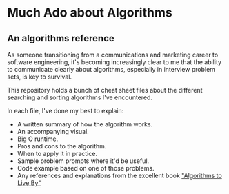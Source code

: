 # Much Ado about Algorithms 
## An algorithms reference 

As someone transitioning from a communications and marketing career to software engineering, it's becoming increasingly clear to me that the ability to communicate clearly about algorithms, especially in interview problem sets, is key to survival. 

This repository holds a bunch of cheat sheet files about the different searching and sorting algorithms I've encountered. 

In each file, I've done my best to explain: 
- A written summary of how the algorithm works. 
- An accompanying visual. 
- Big O runtime. 
- Pros and cons to the algorithm. 
-  When to apply it in practice. 
- Sample problem prompts where it'd be useful. 
- Code example based on one of those problems. 
- Any references and explanations from the excellent book ["Algorithms to Live By"](https://www.goodreads.com/book/show/25666050-algorithms-to-live-by?ac=1&from_search=true)

